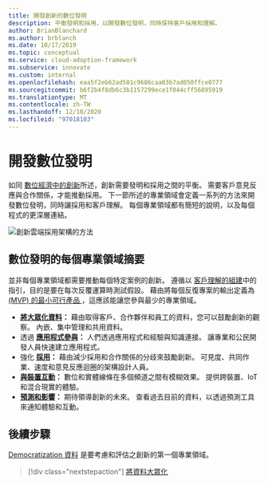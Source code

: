 ```yaml
---
title: 開發創新的數位發明
description: 平衡發明和採用，以開發數位發明，同時保持客戶採用和理解。
author: BrianBlanchard
ms.author: brblanch
ms.date: 10/17/2019
ms.topic: conceptual
ms.service: cloud-adoption-framework
ms.subservice: innovate
ms.custom: internal
ms.openlocfilehash: eaa5f2eb62ad501c9686caa03b7ad050ffce0777
ms.sourcegitcommit: b6f2b4f8db6c3b1157299ece1f044cff56895919
ms.translationtype: MT
ms.contentlocale: zh-TW
ms.lasthandoff: 12/10/2020
ms.locfileid: "97018103"
---
```

# <a name="develop-digital-inventions"></a>開發數位發明

如同 [數位經濟中的創新](./index.md)所述，創新需要發明和採用之間的平衡。 需要客戶意見反應與合作關係，才能推動採用。 下一節所述的專業領域會定義一系列的方法來開發數位發明，同時讓採用和客戶理解。 每個專業領域都有簡短的說明，以及每個程式的更深層連結。

![創新雲端採用架構的方法](../../_images/innovate/innovate-methodology.png)

## <a name="summary-of-each-discipline-of-digital-invention"></a>數位發明的每個專業領域摘要

並非每個專業領域都需要推動每個特定案例的創新。 遵循以 [客戶理解的組建](./build.md)中的指引，目的是要在每次反覆運算時測試假設。 藉由將每個反復專案的輸出定義為 [ (MVP) 的最小可行產品 ](../../govern/policy-compliance/index.md)，這應該能讓您參與最少的專業領域。

- **[將大眾化資料](./data.md)：** 藉由取得客戶、合作夥伴和員工的資料，您可以鼓勵創新的觀察。 內嵌、集中管理和共用資料。
- 透過 **[應用程式參與](./apps.md)：** 人們透過應用程式和經驗與知識連接。 讓專業和公民開發人員快速建立應用程式。
- 強化 **[採用](./ci-cd.md)：** 藉由減少採用和合作關係的分歧來鼓勵創新。 可見度、共同作業、速度和意見反應迴圈的架構設計人員。
- **[與裝置互動](./devices.md)：** 數位和實體線條在多個頻道之間有模糊效果。 提供跨裝置、IoT 和混合現實的體驗。
- **[預測和影響](./predict.md)：** 期待領導創新的未來。 查看過去目前的資料，以透過預測工具來通知體驗和互動。

## <a name="next-steps"></a>後續步驟

[Democratization 資料](./data.md) 是要考慮和評估之創新的第一個專業領域。

> [!div class="nextstepaction"]
> [將資料大眾化](./data.md)
